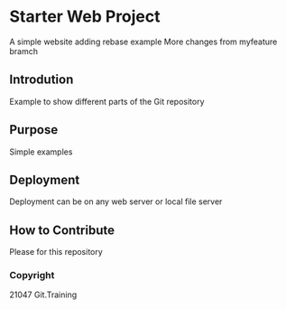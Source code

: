 # Starter Web Project
A simple website adding rebase example
More changes from myfeature bramch
## Introdution
Example to show different parts of the Git repository


## Purpose
Simple examples

## Deployment
Deployment can be on any web server or local file server

## How to Contribute
Please for this repository

### Copyright
21047 Git.Training

